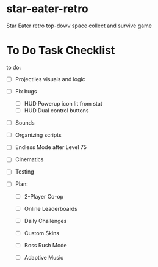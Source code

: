 # star-eater-retro
Star Eater retro top-dowv space collect and survive game
# To Do Task Checklist

to do:

- [ ] Projectiles visuals and logic
- [ ] Fix bugs
  - [ ] HUD Powerup icon lit from stat
  - [ ] HUD Dual control buttons
- [ ] Sounds
- [ ] Organizing scripts
- [ ] Endless Mode after Level 75
- [ ] Cinematics
- [ ] Testing


- [ ] Plan:
  - [ ] 2-Player Co-op
  - [ ] Online Leaderboards
  - [ ] Daily Challenges
  - [ ] Custom Skins
  - [ ] Boss Rush Mode
  - [ ] Adaptive Music

